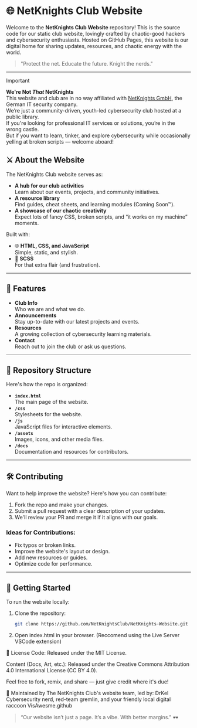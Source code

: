 # 🌐 NetKnights Club Website

Welcome to the **NetKnights Club Website** repository! This is the source code for our static club website, lovingly crafted by chaotic-good hackers and cybersecurity enthusiasts. Hosted on GitHub Pages, this website is our digital home for sharing updates, resources, and chaotic energy with the world.

> "Protect the net. Educate the future. Knight the nerds."

---

>[!IMPORTANT]
> **We're Not *That* NetKnights**  
> This website and club are in no way affiliated with [NetKnights GmbH](https://netknights.it/en/), the German IT security company.  
> We’re just a community-driven, youth-led cybersecurity club hosted at a public library.  
> If you're looking for professional IT services or solutions, you’re in the wrong castle.  
> But if you want to learn, tinker, and explore cybersecurity while occasionally yelling at broken scripts — welcome aboard!

## ⚔️ About the Website

The NetKnights Club website serves as:
- **A hub for our club activities**  
  Learn about our events, projects, and community initiatives.
- **A resource library**  
  Find guides, cheat sheets, and learning modules (Coming Soon™).
- **A showcase of our chaotic creativity**  
  Expect lots of fancy CSS, broken scripts, and “it works on my machine” moments.

Built with:
- 🌐 **HTML, CSS, and JavaScript**  
  Simple, static, and stylish.
- 🎨 **SCSS**  
  For that extra flair (and frustration).

---

## 🚀 Features

- **Club Info**  
  Who we are and what we do.
- **Announcements**  
  Stay up-to-date with our latest projects and events.
- **Resources**  
  A growing collection of cybersecurity learning materials.
- **Contact**  
  Reach out to join the club or ask us questions.

---

## 📂 Repository Structure

Here's how the repo is organized:
- **`index.html`**  
  The main page of the website.
- **`/css`**  
  Stylesheets for the website.
- **`/js`**  
  JavaScript files for interactive elements.
- **`/assets`**  
  Images, icons, and other media files.
- **`/docs`**  
  Documentation and resources for contributors.

---

## 🛠️ Contributing

Want to help improve the website? Here's how you can contribute:
1. Fork the repo and make your changes.
2. Submit a pull request with a clear description of your updates.
3. We'll review your PR and merge it if it aligns with our goals.

### Ideas for Contributions:
- Fix typos or broken links.
- Improve the website's layout or design.
- Add new resources or guides.
- Optimize code for performance.

---

## 🌟 Getting Started

To run the website locally:

1. Clone the repository:
   ```bash
   git clone https://github.com/NetKnightsClub/NetKnights-Website.git
   
2. Open index.html in your browser. (Reccomend using the Live Server VSCode extension)
   
📜 License
Code: Released under the MIT License.

Content (Docs, Art, etc.): Released under the Creative Commons Attribution 4.0 International License (CC BY 4.0).

Feel free to fork, remix, and share — just give credit where it's due!

🤖 Maintained by
The NetKnights Club's website team, led by: DrKel
Cybersecurity nerd, red-team gremlin, and your friendly local digital raccoon
VisAwesme.github

>“Our website isn’t just a page.
It’s a vibe. With better margins.” 🕶️
